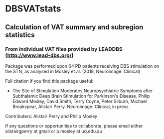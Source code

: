 # DBSVATstats
## Calculation of VAT summary and subregion statistics
### From individual VAT files provided by LEADDBS (http://www.lead-dbs.org/)

Package was performed upon 64 PD patients receiving DBS stimulation on the STN, as analysed in Mosley et al. (2018, Neuroimage: Clinical)

Full citation if you find this package useful: 
* The Site of Stimulation Moderates Neuropsychiatric Symptoms after Subthalamic Deep Brain Stimulation for Parkinson's Disease. Philip Edward Mosley, David Smith, Terry Coyne, Peter Silburn, Michael Breakspear, Alistair Perry. Neuroimage: Clinical, in press


Contributers: Alistair Perry and Philip Mosley

If any questions or opportunities to collaborate, please email either alistairgperry at gmail or p.mosley at uq.edu.au 

